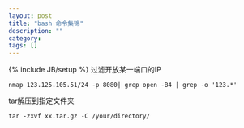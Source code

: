 ```yaml
---
layout: post
title: "bash 命令集锦"
description: ""
category: 
tags: []
---
```

{% include JB/setup %}
过滤开放某一端口的IP

	nmap 123.125.105.51/24 -p 8080| grep open -B4 | grep -o '123.*'

tar解压到指定文件夹

	tar -zxvf xx.tar.gz -C /your/directory/
